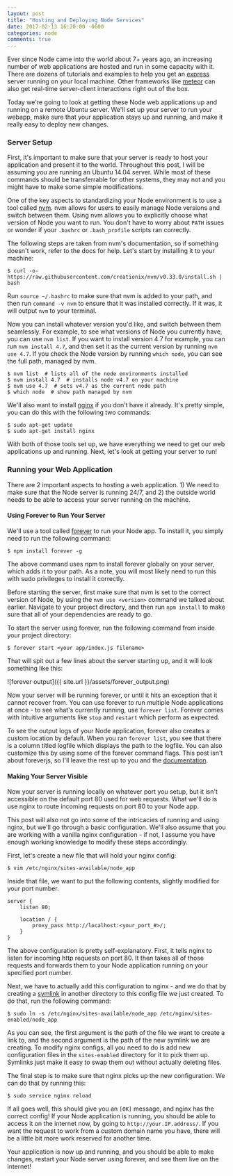 ```yaml
---
layout: post
title: "Hosting and Deploying Node Services"
date: 2017-02-13 16:20:00 -0600
categories: node
comments: true
---
```


Ever since Node came into the world about 7+ years ago, an increasing number
of web applications are hosted and run in some capacity with it. There are
dozens of tutorials and examples to help you get an [express][express] server
running on your local machine. Other frameworks like [meteor][meteor] can also
get real-time server-client interactions right out of the box.

Today we're going to look at getting these Node web applications up and running
on a remote Ubuntu server. We'll set up your server to run your webapp, make
sure that your application stays up and running, and make it really easy to
deploy new changes.


### Server Setup

First, it's important to make sure that your server is ready to host your
application and present it to the world. Throughout this post, I will be
assuming you are running an Ubuntu 14.04 server. While most of these commands
should be transferrable for other systems, they may not and you might have to
make some simple modifications.

One of the key aspects to standardizing your Node environment is to use a tool
called [nvm][nvm]. nvm allows for users to easily manage Node versions and
switch between them. Using nvm allows you to explicitly choose what version of
Node you want to run. You don't have to worry about `PATH` issues or wonder if
your `.bashrc` or `.bash_profile` scripts ran correctly.

The following steps are taken from nvm's documentation, so if something doesn't
work, refer to the docs for help. Let's start by installing it to your machine:

```
$ curl -o- https://raw.githubusercontent.com/creationix/nvm/v0.33.0/install.sh | bash
```

Run `source ~/.bashrc` to make sure that nvm is added to your path, and then
run `command -v nvm` to ensure that it was installed correctly. If it was, it
will output `nvm` to your terminal.

Now you can install whatever version you'd like, and switch between them
seamlessly. For example, to see what versions of Node you currently have, you
can use `nvm list`. If you want to install version 4.7 for example, you can run
`nvm install 4.7`, and then set it as the current version by running `nvm use
4.7`. If you check the Node version by running `which node`, you can see the
full path, managed by nvm.

```
$ nvm list  # lists all of the node environments installed
$ nvm install 4.7  # installs node v4.7 on your machine
$ nvm use 4.7  # sets v4.7 as the current node path
$ which node  # show path managed by nvm
```

We'll also want to install [nginx][nginx] if you don't have it already. It's
pretty simple, you can do this with the following two commands:

```
$ sudo apt-get update
$ sudo apt-get install nginx
```

With both of those tools set up, we have everything we need to get our web
applications up and running. Next, let's look at getting your server to run!


### Running your Web Application

There are 2 important aspects to hosting a web application. 1) We need
to make sure that the Node server is running 24/7, and 2) the outside world
needs to be able to access your server running on the machine.

#### Using Forever to Run Your Server

We'll use a tool called [forever][forever] to run your Node app. To install it,
you simply need to run the following command:

```
$ npm install forever -g
```

The above command uses npm to install forever globally on your server, which
adds it to your path. As a note, you will most likely need to run this with
sudo privileges to install it correctly.

Before starting the server, first make sure that nvm is set to the correct
version of Node, by using the `nvm use <version>` command we talked about
earlier. Navigate to your project directory, and then run `npm install` to make
sure that all of your dependencies are ready to go.

To start the server using forever, run the following command from inside your
project directory:

```
$ forever start <your app/index.js filename>
```

That will spit out a few lines about the server starting up, and it will look
something like this:

![forever output]({{ site.url }}/assets/forever_output.png)

Now your server will be running forever, or until it hits an exception that it
cannot recover from. You can use forever to run multiple Node applications at
once - to see what's currently running, use `forever list`. Forever comes with
intuitive arguments like `stop` and `restart` which perform as expected.

To see the output logs of your Node application, forever also creates a custom
location by default. When you ran `forever list`, you see that there is
a column titled logfile which displays the path to the logfile. You can also
customize this by using some of the forever command flags. This post isn't
about foreverjs, so I'll leave the rest up to you and the
[documentation][forever].

#### Making Your Server Visible

Now your server is running locally on whatever port you setup, but it isn't
accessible on the default port 80 used for web requests. What we'll do is use
nginx to route incoming requests on port 80 to your Node app.

This post will also not go into some of the intricacies of running and using
nginx, but we'll go through a basic configuration. We'll also assume that you
are working with a vanilla nginx configuration - if not, I assume you have
enough working knowledge to modify these steps accordingly.

First, let's create a new file that will hold your nginx config:

```
$ vim /etc/nginx/sites-available/node_app
```

Inside that file, we want to put the following contents, slightly modified for
your port number.

```
server {
    listen 80;

    location / {
        proxy_pass http://localhost:<your_port_#>/;
    }
}
```

The above configuration is pretty self-explanatory. First, it tells nginx to
listen for incoming http requests on port 80. It then takes all of those
requests and forwards them to your Node application running on your specified
port number.

Next, we have to actually add this configuration to nginx - and we do that by
creating a [symlink][symlink] in another directory to this config file we just
created. To do that, run the following command:

```
$ sudo ln -s /etc/nginx/sites-available/node_app /etc/nginx/sites-enabled/node_app
```

As you can see, the first argument is the path of the file we want to create
a link to, and the second argument is the path of the new symlink we are
creating. To modify nginx configs, all you need to do is add new configuration
files in the `sites-enabled` directory for it to pick them up. Symlinks just
make it easy to swap them out without actually deleting files.

The final step is to make sure that nginx picks up the new configuration. We
can do that by running this:

```
$ sudo service nginx reload
```

If all goes well, this should give you an `[OK]` message, and nginx has the
correct config! If your Node application is running, you should be able to
access it on the internet now, by going to `http://your.IP.address/`. If you
want the request to work from a custom domain name you have, there will be
a little bit more work reserved for another time.

Your application is now up and running, and you should be able to make changes,
restart your Node server using forever, and see them live on the internet!


[express]: http://expressjs.com/
[nvm]: https://github.com/creationix/nvm
[nginx]: https://www.nginx.com/resources/wiki/
[forever]: https://github.com/foreverjs/forever 
[symlink]: https://en.wikipedia.org/wiki/Symbolic_link#POSIX_and_Unix-like_operating_systems
[meteor]: https://www.meteor.com/

